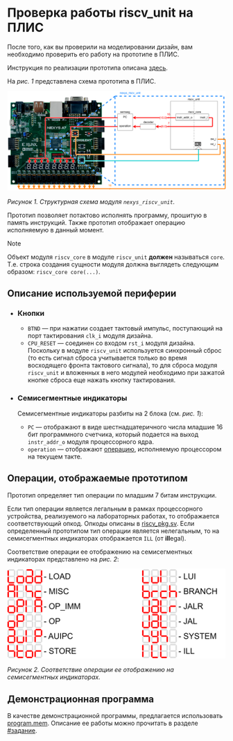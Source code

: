 # Проверка работы riscv_unit на ПЛИС

После того, как вы проверили на моделировании дизайн, вам необходимо проверить его работу на прототипе в ПЛИС.

Инструкция по реализации прототипа описана [здесь](../../../Vivado%20Basics/How%20to%20program%20an%20fpga%20board.md).

На _рис. 1_ представлена схема прототипа в ПЛИС.

![../../../.pic/Labs/board%20files/nexys_riscv_unit_structure.drawio.svg](../../../.pic/Labs/board%20files/nexys_riscv_unit_structure.drawio.svg)

_Рисунок 1. Структурная схема модуля `nexys_riscv_unit`._

Прототип позволяет потактово исполнять программу, прошитую в память инструкций. Также прототип отображает операцию исполняемую в данный момент.

> [!NOTE]
> Объект модуля `riscv_core` в модуле `riscv_unit` **должен** называться `core`. Т.е. строка создания сущности модуля должна выглядеть следующим образом: `riscv_core core(...)`.

## Описание используемой периферии

-   ### Кнопки

    -   `BTND` — при нажатии создает тактовый импульс, поступающий на порт тактирования `clk_i` модуля дизайна.
    -   `CPU_RESET` — соединен со входом `rst_i` модуля дизайна. Поскольку в модуле `riscv_unit` используется синхронный сброс (то есть сигнал сброса учитывается только во время восходящего фронта тактового сигнала), то для сброса модуля `riscv_unit` и вложенных в него модулей необходимо при зажатой кнопке сброса еще нажать кнопку тактирования.

-   ### Семисегментные индикаторы

    Семисегментные индикаторы разбиты на 2 блока (см. _рис. 1_):

    -   `PC` — отображают в виде шестнадцатеричного числа младшие 16 бит программного счетчика, который подается на выход `instr_addr_o` модуля процессорного ядра.
    -   `operation` — отображают [операцию](#операции-отображаемые-прототипом), исполняемую процессором на текущем такте.

## Операции, отображаемые прототипом

Прототип определяет тип операции по младшим 7 битам инструкции.

Если тип операции является легальным в рамках процессорного устройства, реализуемого на лабораторных работах, то отображается соответствующий опкод. Опкоды описаны в [riscv_pkg.sv](../../05.%20Main%20decoder/riscv_pkg.sv). Если определенный прототипом тип операции является нелегальным, то на семисегментных индикаторах отображается `ILL` (от **ill**egal).

Соответствие операции ее отображению на семисегментных индикаторах представлено на _рис. 2_:

!['../../../.pic/Labs/board%20files/nexys_riscv_unit_operations.drawio.svg'](../../../.pic/Labs/board%20files/nexys_riscv_unit_operations.drawio.svg)

_Рисунок 2. Соответствие операции ее отображению на семисегментных индикаторах._

## Демонстрационная программа

В качестве демонстрационной программы, предлагается использовать [program.mem](../program.mem). Описание ее работы можно прочитать в разделе [#задание](../README.md#задание).
